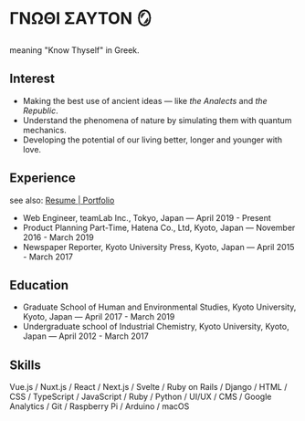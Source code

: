 # ΓΝΩΘΙ ΣΑΥΤΟΝ 🪞

meaning "Know Thyself" in Greek.

## Interest

- Making the best use of ancient ideas — like *the Analects* and *the Republic*.
- Understand the phenomena of nature by simulating them with quantum mechanics.
- Developing the potential of our living better, longer and younger with love.

## Experience

see also: [Resume | Portfolio](https://portfolio.silloi.com/resume/)

- Web Engineer, teamLab Inc., Tokyo, Japan — April 2019 - Present
- Product Planning Part-Time, Hatena Co., Ltd, Kyoto, Japan — November 2016 - March 2019
- Newspaper Reporter, Kyoto University Press, Kyoto, Japan — April 2015 - March 2017

## Education

- Graduate School of Human and Environmental Studies, Kyoto University, Kyoto, Japan — April 2017 - March 2019
- Undergraduate school of Industrial Chemistry, Kyoto University, Kyoto, Japan — April 2012 - March 2017

## Skills

Vue.js / Nuxt.js / React / Next.js / Svelte / Ruby on Rails / Django / HTML / CSS / TypeScript / JavaScript / Ruby / Python / UI/UX / CMS / Google Analytics / Git / Raspberry Pi / Arduino / macOS

<!--
**silloi/silloi** is a ✨ _special_ ✨ repository because its `README.md` (this file) appears on your GitHub profile.

Here are some ideas to get you started:

- 🔭 I’m currently working on ...
- 🌱 I’m currently learning ...
- 👯 I’m looking to collaborate on ...
- 🤔 I’m looking for help with ...
- 💬 Ask me about ...
- 📫 How to reach me: ...
- 😄 Pronouns: ...
- ⚡ Fun fact: ...
-->
